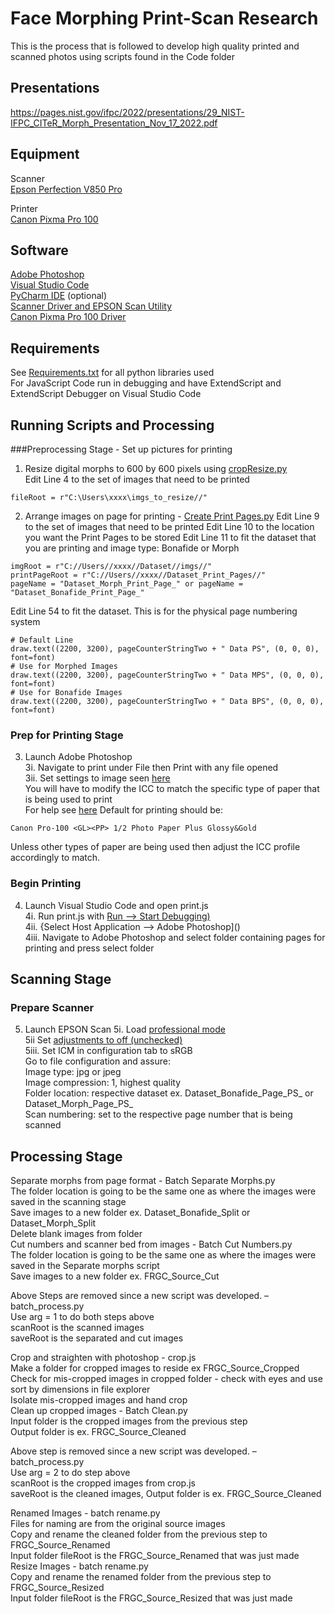 # Face Morphing Print-Scan Research

This is the process that is followed to develop high quality printed and scanned photos using scripts found in the Code folder  

## Presentations
https://pages.nist.gov/ifpc/2022/presentations/29_NIST-IFPC_CITeR_Morph_Presentation_Nov_17_2022.pdf

## Equipment

Scanner  
[Epson Perfection V850 Pro](https://epson.com/For-Work/Scanners/Photo-and-Graphics/Epson-Perfection-V850-Pro-Photo-Scanner/p/B11B224201)  

Printer  
[Canon Pixma Pro 100](https://www.usa.canon.com/support/p/pixma-pro-100)  

## Software
[Adobe Photoshop](https://helpx.adobe.com/photoshop/get-started.html)  
[Visual Studio Code](https://code.visualstudio.com/download)  
[PyCharm IDE](https://www.jetbrains.com/help/pycharm/installation-guide.html) (optional)  
[Scanner Driver and EPSON Scan Utility](https://epson.com/Support/Scanners/Perfection-Series/Epson-Perfection-V850-Pro/s/SPT_B11B224201)  
[Canon Pixma Pro 100 Driver](https://www.usa.canon.com/support/p/pixma-pro-100)  


## Requirements
See [Requirements.txt](https://github.com/rneddojr/Face-Morphing-Research/blob/695b36eadd654adc9eb9cf6734fb0f6177676ea8/Requirements.txt) for all python libraries used  
For JavaScript Code run in debugging and have ExtendScript and ExtendScript Debugger on Visual Studio Code  

## Running Scripts and Processing

###Preprocessing Stage - Set up pictures for printing

1. Resize digital morphs to 600 by 600 pixels using [cropResize.py]()  
Edit Line 4 to the set of images that need to be printed
```
fileRoot = r"C:\Users\xxxx\imgs_to_resize//"
```

2. Arrange images on page for printing - [Create Print Pages.py]()
Edit Line 9 to the set of images that need to be printed
Edit Line 10 to the location you want the Print Pages to be stored
Edit Line 11 to fit the dataset that you are printing and image type: Bonafide or Morph
```
imgRoot = r"C://Users//xxxx//Dataset//imgs//"
printPageRoot = r"C://Users//xxxx//Dataset_Print_Pages//"
pageName = "Dataset_Morph_Print_Page_" or pageName = "Dataset_Bonafide_Print_Page_"
```

Edit Line 54 to fit the dataset. This is for the physical page numbering system
```
# Default Line
draw.text((2200, 3200), pageCounterStringTwo + " Data PS", (0, 0, 0), font=font)
# Use for Morphed Images
draw.text((2200, 3200), pageCounterStringTwo + " Data MPS", (0, 0, 0), font=font)
# Use for Bonafide Images
draw.text((2200, 3200), pageCounterStringTwo + " Data BPS", (0, 0, 0), font=font)
```

### Prep for Printing Stage
3. Launch Adobe Photoshop  
3i. Navigate to print under File then Print with any file opened  
3ii. Set settings to image seen [here](https://github.com/rneddojr/Face-Morphing-Research/blob/00568c74c8d94f527ac85f823047209291cebe7e/Assisting%20Images/Photoshop%20Settings/Photoshop%20Print%20Settings.png)  
You will have to modify the ICC to match the specific type of paper that is being used to print  
For help see [here]() 
Default for printing should be:
```
Canon Pro-100 <GL><PP> 1/2 Photo Paper Plus Glossy&Gold  
```
Unless other types of paper are being used then adjust the ICC profile accordingly to match.

### Begin Printing
4. Launch Visual Studio Code and open print.js  
4i. Run print.js with [Run --> Start Debugging)]()  
4ii. {Select Host Application --> Adobe Photoshop]()  
4iii. Navigate to Adobe Photoshop and select folder containing pages for printing and press select folder  

## Scanning Stage

### Prepare Scanner
5. Launch EPSON Scan
5i. Load [professional mode]()  
5ii Set [adjustments to off (unchecked)]()    
5iii. Set ICM in configuration tab to sRGB  
Go to file configuration and assure:  
Image type: jpg or jpeg  
Image compression: 1, highest quality  
Folder location: respective dataset ex. Dataset_Bonafide_Page_PS_ or Dataset_Morph_Page_PS_  
Scan numbering: set to the respective page number that is being scanned  

## Processing Stage

Separate morphs from page format - Batch Separate Morphs.py  
The folder location is going to be the same one as where the images were saved in the scanning stage  
Save images to a new folder ex. Dataset_Bonafide_Split or Dataset_Morph_Split  
Delete blank images from folder  
Cut numbers and scanner bed from images - Batch Cut Numbers.py  
The folder location is going to be the same one as where the images were saved in the Separate morphs script  
Save images to a new folder ex. FRGC_Source_Cut  

Above Steps are removed since a new script was developed. – batch_process.py  
Use arg = 1 to do both steps above  
scanRoot is the scanned images  
saveRoot is the separated and cut images  

Crop and straighten with photoshop - crop.js  
Make a folder for cropped images to reside ex FRGC_Source_Cropped  
Check for mis-cropped images in cropped folder - check with eyes and use sort by dimensions in file explorer  
Isolate mis-cropped images and hand crop  
Clean up cropped images - Batch Clean.py  
Input folder is the cropped images from the previous step  
Output folder is ex. FRGC_Source_Cleaned  

Above step is removed since a new script was developed. – batch_process.py  
Use arg = 2 to do step above   
scanRoot is the cropped images from crop.js  
saveRoot is the cleaned images, Output folder is ex. FRGC_Source_Cleaned  

Renamed Images - batch rename.py  
Files for naming are from the original source images  
Copy and rename the cleaned folder from the previous step to FRGC_Source_Renamed  
Input folder fileRoot is the FRGC_Source_Renamed that was just made  
Resize Images - batch rename.py  
Copy and rename the renamed folder from the previous step to FRGC_Source_Resized  
Input folder fileRoot is the FRGC_Source_Resized that was just made  
